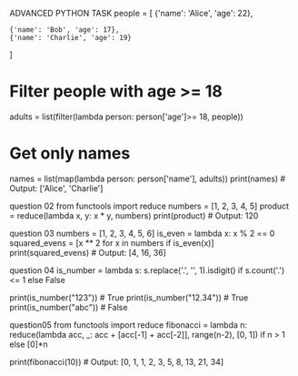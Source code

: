 ADVANCED PYTHON TASK
people = [
    {'name': 'Alice', 'age': 22}, 
    
    {'name': 'Bob', 'age': 17},
    {'name': 'Charlie', 'age': 19}
]

# Filter people with age >= 18
adults = list(filter(lambda person: person['age']>= 18, people))
# Get only names
names = list(map(lambda person: person['name'], adults))
print(names)  # Output: ['Alice', 'Charlie'] 

question 02
from functools import reduce
numbers = [1, 2, 3, 4, 5]
product = reduce(lambda x, y: x * y, numbers)
print(product)  # Output: 120

question 03
numbers = [1, 2, 3, 4, 5, 6]
is_even = lambda x: x % 2 == 0
squared_evens = [x ** 2 for x in numbers if is_even(x)]
print(squared_evens)  # Output: [4, 16, 36]

question 04
is_number = lambda s: s.replace('.', '', 1).isdigit() if s.count('.') <= 1 else False

print(is_number("123"))     # True
print(is_number("12.34"))   # True
print(is_number("abc"))     # False

question05
from functools import reduce
fibonacci = lambda n: reduce(lambda acc, _: acc + [acc[-1] + acc[-2]], range(n-2), [0, 1]) if n > 1 else [0]*n

print(fibonacci(10))  # Output: [0, 1, 1, 2, 3, 5, 8, 13, 21, 34]
